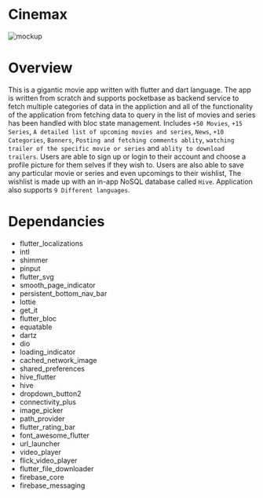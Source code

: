 # Cinemax
![mockup](assets/mockup.png)

# Overview 
This is a gigantic movie app written with flutter and dart language. The app is written from scratch and supports pocketbase as backend service to fetch multiple categories of data in the appliction and all of the functionality of the application from fetching data to query in the list of movies and series has been handled with bloc state management. Includes `+50 Movies`, `+15 Series`, `A detailed list of upcoming movies and series`, `News`, `+10 Categories`, `Banners`, `Posting and fetching comments ablity`, `watching trailer of the specific movie or series` and `ablity to download trailers`. Users are able to sign up or login to their account and choose a profile picture for them selves if they wish to. Users are also able to save any particular movie or series and even upcomings to their wishlist, The wishlist is made up with an in-app NoSQL database called `Hive`. Application also supports `9 Different languages`.

# Dependancies
  - flutter_localizations
  - intl
  - shimmer
  - pinput
  - flutter_svg
  - smooth_page_indicator
  - persistent_bottom_nav_bar
  - lottie
  - get_it
  - flutter_bloc
  - equatable
  - dartz
  - dio
  - loading_indicator
  - cached_network_image
  - shared_preferences
  - hive_flutter
  - hive
  - dropdown_button2
  - connectivity_plus
  - image_picker
  - path_provider
  - flutter_rating_bar
  - font_awesome_flutter
  - url_launcher
  - video_player
  - flick_video_player
  - flutter_file_downloader
  - firebase_core
  - firebase_messaging
